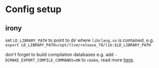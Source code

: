 # Config setup

## irony

set `LD_LIBRARY_PATH` to point to dir where `libclang.so` is contained, e.g. `export LD_LIBRARY_PATH=/opt/llvm/release_70/lib:$LD_LIBRARY_PATH`

don't forget to build compilation databases e.g. add `-DCMAKE_EXPORT_COMPILE_COMMANDS=ON` to `cmake`, read more [here](https://github.com/Sarcasm/irony-mode#compilation-database).